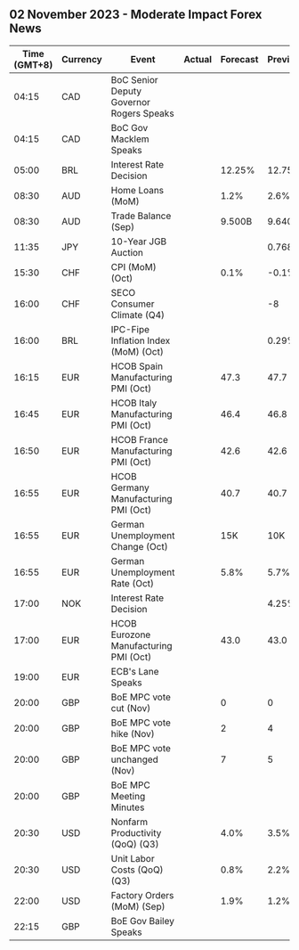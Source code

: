 ## 02 November 2023 - Moderate Impact Forex News

| Time (GMT+8) | Currency | Event | Actual | Forecast | Previous |
|------|----------|-------|--------|----------|----------|
| 04:15 | CAD | BoC Senior Deputy Governor Rogers Speaks |  |  |  |
| 04:15 | CAD | BoC Gov Macklem Speaks |  |  |  |
| 05:00 | BRL | Interest Rate Decision |  | 12.25% | 12.75% |
| 08:30 | AUD | Home Loans (MoM) |  | 1.2% | 2.6% |
| 08:30 | AUD | Trade Balance (Sep) |  | 9.500B | 9.640B |
| 11:35 | JPY | 10-Year JGB Auction |  |  | 0.768% |
| 15:30 | CHF | CPI (MoM) (Oct) |  | 0.1% | -0.1% |
| 16:00 | CHF | SECO Consumer Climate (Q4) |  |  | -8 |
| 16:00 | BRL | IPC-Fipe Inflation Index (MoM) (Oct) |  |  | 0.29% |
| 16:15 | EUR | HCOB Spain Manufacturing PMI (Oct) |  | 47.3 | 47.7 |
| 16:45 | EUR | HCOB Italy Manufacturing PMI (Oct) |  | 46.4 | 46.8 |
| 16:50 | EUR | HCOB France Manufacturing PMI (Oct) |  | 42.6 | 42.6 |
| 16:55 | EUR | HCOB Germany Manufacturing PMI (Oct) |  | 40.7 | 40.7 |
| 16:55 | EUR | German Unemployment Change (Oct) |  | 15K | 10K |
| 16:55 | EUR | German Unemployment Rate (Oct) |  | 5.8% | 5.7% |
| 17:00 | NOK | Interest Rate Decision |  |  | 4.25% |
| 17:00 | EUR | HCOB Eurozone Manufacturing PMI (Oct) |  | 43.0 | 43.0 |
| 19:00 | EUR | ECB's Lane Speaks |  |  |  |
| 20:00 | GBP | BoE MPC vote cut (Nov) |  | 0 | 0 |
| 20:00 | GBP | BoE MPC vote hike (Nov) |  | 2 | 4 |
| 20:00 | GBP | BoE MPC vote unchanged (Nov) |  | 7 | 5 |
| 20:00 | GBP | BoE MPC Meeting Minutes |  |  |  |
| 20:30 | USD | Nonfarm Productivity (QoQ) (Q3) |  | 4.0% | 3.5% |
| 20:30 | USD | Unit Labor Costs (QoQ) (Q3) |  | 0.8% | 2.2% |
| 22:00 | USD | Factory Orders (MoM) (Sep) |  | 1.9% | 1.2% |
| 22:15 | GBP | BoE Gov Bailey Speaks |  |  |  |
